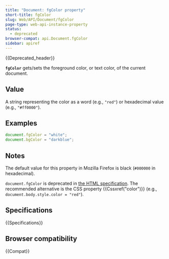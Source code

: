```yaml
---
title: "Document: fgColor property"
short-title: fgColor
slug: Web/API/Document/fgColor
page-type: web-api-instance-property
status:
  - deprecated
browser-compat: api.Document.fgColor
sidebar: apiref
---
```


{{Deprecated_header}}

**`fgColor`** gets/sets the foreground color, or text color, of
the current document.

## Value

A string representing the color as a word (e.g., `"red"`) or hexadecimal value (e.g., `"#ff0000"`).

## Examples

```js
document.fgColor = "white";
document.bgColor = "darkblue";
```

## Notes

The default value for this property in Mozilla Firefox is black (`#000000`
in hexadecimal).

`document.fgColor` is deprecated in [the HTML specification](https://html.spec.whatwg.org/multipage/obsolete.html#dom-document-fgcolor). The recommended alternative is the CSS property {{Cssxref("color")}}
(e.g., `document.body.style.color = "red"`).

## Specifications

{{Specifications}}

## Browser compatibility

{{Compat}}
